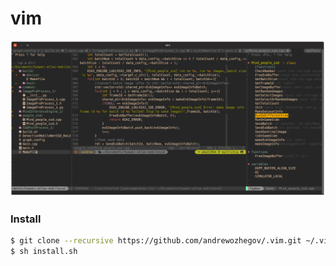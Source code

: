 # vim

![vim-screenshot](img/vim.png)

### Install

```bash
$ git clone --recursive https://github.com/andrewozhegov/.vim.git ~/.vim
$ sh install.sh
```
